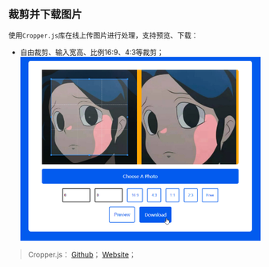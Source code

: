 ## 裁剪并下载图片

使用`Cropper.js`库在线上传图片进行处理，支持预览、下载：
  * 自由裁剪、输入宽高、比例16:9、4:3等裁剪；
![crop-preview](./crop-preview.png)

> Cropper.js：
> [Github](https://github.com/fengyuanchen/cropperjs)；
> [Website](https://fengyuanchen.github.io/cropperjs/)；
